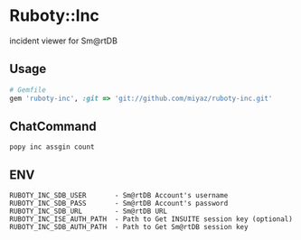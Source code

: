 # Ruboty::Inc
incident viewer for Sm@rtDB

## Usage

```ruby
# Gemfile
gem 'ruboty-inc', :git => 'git://github.com/miyaz/ruboty-inc.git'
```

## ChatCommand
```
popy inc assgin count
```

## ENV
```
RUBOTY_INC_SDB_USER       - Sm@rtDB Account's username
RUBOTY_INC_SDB_PASS       - Sm@rtDB Account's password
RUBOTY_INC_SDB_URL        - Sm@rtDB URL
RUBOTY_INC_ISE_AUTH_PATH  - Path to Get INSUITE session key (optional)
RUBOTY_INC_SDB_AUTH_PATH  - Path to Get Sm@rtDB session key
```
